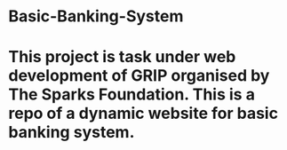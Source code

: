 # Basic-Banking-System
# This project is task under web development of GRIP organised by The Sparks Foundation. This is a repo of a dynamic website for basic banking system.
